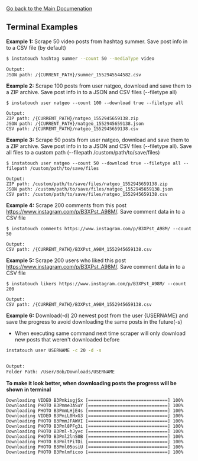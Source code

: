[Go back to the Main Documenation](https://github.com/drawrowfly/instagram-scraper)

## Terminal Examples

**Example 1:**
Scrape 50 video posts from hashtag summer. Save post info in to a CSV file (by default)

```sh
$ instatouch hashtag summer --count 50 --mediaType video

Output:
JSON path: /{CURRENT_PATH}/summer_1552945544582.csv
```

**Example 2:**
Scrape 100 posts from user natgeo, download and save them to a ZIP archive. Save post info in to a JSON and CSV files (--filetype all)

```
$ instatouch user natgeo --count 100 --download true --filetype all

Output:
ZIP path: /{CURRENT_PATH}/natgeo_1552945659138.zip
JSON path: /{CURRENT_PATH}/natgeo_1552945659138.json
CSV path: /{CURRENT_PATH}/natgeo_1552945659138.csv
```

**Example 3:**
Scrape 50 posts from user natgeo, download and save them to a ZIP archive. Save post info in to a JSON and CSV files (--filetype all). Save all files to a custom path (--filepath /custom/path/to/save/files)

```
$ instatouch user natgeo --count 50 --download true --filetype all --filepath /custom/path/to/save/files

Output:
ZIP path: /custom/path/to/save/files/natgeo_1552945659138.zip
JSON path: /custom/path/to/save/files/natgeo_1552945659138.json
CSV path: /custom/path/to/save/files/natgeo_1552945659138.csv
```

**Example 4:**
Scrape 200 comments from this post https://www.instagram.com/p/B3XPst_A98M/. Save comment data in to a CSV file

```
$ instatouch comments https://www.instagram.com/p/B3XPst_A98M/ --count 50

Output:
CSV path: /{CURRENT_PATH}/B3XPst_A98M_1552945659138.csv
```

**Example 5:**
Scrape 200 users who liked this post https://www.instagram.com/p/B3XPst_A98M/. Save comment data in to a CSV file

```
$ instatouch likers https://www.instagram.com/p/B3XPst_A98M/ --count 200

Output:
CSV path: /{CURRENT_PATH}/B3XPst_A98M_1552945659138.csv
```

**Example 6:**
Download(-d) 20 newest post from the user {USERNAME} and save the progress to avoid downloading the same posts in the future(-s)

-   When executing same command next time scraper will only download new posts that weren't downloaded before

```sh
instatouch user USERNAME -c 20 -d -s


Output:
Folder Path: /User/Bob/Downloads/USERNAME
```

**To make it look better, when downloading posts the progress will be shown in terminal**

```
Downloading VIDEO B3PmkisgjSx [==============================] 100%
Downloading PHOTO B3Pmme3ASuY [==============================] 100%
Downloading PHOTO B3PmmLHjE4s [==============================] 100%
Downloading VIDEO B3PmiL0HxG3 [==============================] 100%
Downloading PHOTO B3PmmJFAWVI [==============================] 100%
Downloading PHOTO B3Pml8PFg3i [==============================] 100%
Downloading PHOTO B3Pml-hJyvc [==============================] 100%
Downloading PHOTO B3Pml2lnS0B [==============================] 100%
Downloading PHOTO B3PmltPiTDi [==============================] 100%
Downloading PHOTO B3Pml05osiU [==============================] 100%
Downloading PHOTO B3Pmlmficxo [==============================] 100%
```
